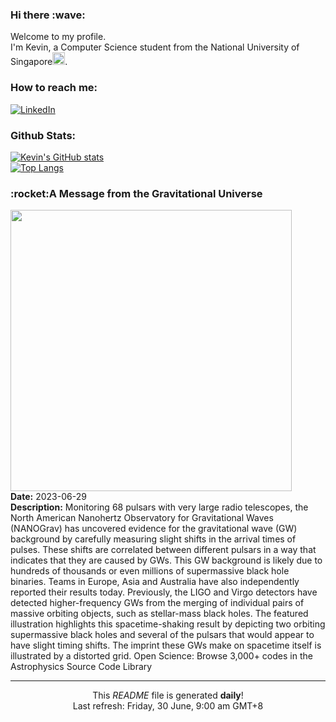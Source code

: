 <h3>Hi there :wave:</h3>

Welcome to my profile.   
I'm Kevin, a Computer Science student from the National University of Singapore<img src="https://img.icons8.com/color/96/000000/singapore-circular.png" width="20px"/>.</p>

<h3>How to reach me: </h3>
<a href="https://www.linkedin.com/in/kevin-foong/"><img alt="LinkedIn" src="https://img.shields.io/badge/linkedin-%230077B5.svg?&style=for-the-badge&logo=linkedin&logoColor=white" /></a> 

<h3>Github Stats: </h3> 

[![Kevin's GitHub stats](https://github-readme-stats.vercel.app/api?username=kevin9foong&theme=tokyonight)](https://github.com/anuraghazra/github-readme-stats) <br/>
[![Top Langs](https://github-readme-stats.vercel.app/api/top-langs/?username=kevin9foong&layout=compact&theme=tokyonight)](https://github.com/anuraghazra/github-readme-stats)

<h3>:rocket:A Message from the Gravitational Universe</h3> 
<img width="450" src="https:&#x2F;&#x2F;apod.nasa.gov&#x2F;apod&#x2F;image&#x2F;2306&#x2F;Gwb_Nanograv_3000_annotated.jpg" /><br/>
<b>Date:</b> 2023-06-29<br/>
<b>Description:</b> Monitoring 68 pulsars with very large radio telescopes, the North American Nanohertz Observatory for Gravitational Waves (NANOGrav) has uncovered evidence for the gravitational wave (GW) background by carefully measuring slight shifts in the arrival times of pulses.  These shifts are correlated between different pulsars in a way that indicates that they are caused by GWs. This GW background is likely due to hundreds of thousands or even millions of supermassive black hole binaries.  Teams in Europe, Asia and Australia have also independently reported their results today. Previously, the LIGO and Virgo detectors have detected higher-frequency GWs from the merging of individual pairs of massive orbiting objects, such as stellar-mass black holes. The featured illustration highlights this spacetime-shaking result by depicting two orbiting supermassive black holes and several of the pulsars that would appear to have slight timing shifts.  The imprint these GWs make on spacetime itself is illustrated by a distorted grid.   Open Science: Browse 3,000+ codes in the Astrophysics Source Code Library<br/>

------------
<p align="center">This <i>README</i> file is generated <b>daily</b>!</br>
Last refresh: Friday, 30 June, 9:00 am GMT+8<br />